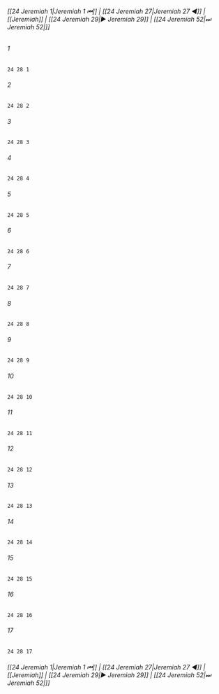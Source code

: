 
###### [[24 Jeremiah 1|Jeremiah 1 ⏮]] | [[24 Jeremiah 27|Jeremiah 27 ◀]] | [[Jeremiah]] | [[24 Jeremiah 29|▶ Jeremiah 29]] | [[24 Jeremiah 52|⏭ Jeremiah 52|]]

###### 1
``` verse
24 28 1 
```
###### 2
``` verse
24 28 2 
```
###### 3
``` verse
24 28 3 
```
###### 4
``` verse
24 28 4 
```
###### 5
``` verse
24 28 5 
```
###### 6
``` verse
24 28 6 
```
###### 7
``` verse
24 28 7 
```
###### 8
``` verse
24 28 8 
```
###### 9
``` verse
24 28 9 
```
###### 10
``` verse
24 28 10 
```
###### 11
``` verse
24 28 11 
```
###### 12
``` verse
24 28 12 
```
###### 13
``` verse
24 28 13 
```
###### 14
``` verse
24 28 14 
```
###### 15
``` verse
24 28 15 
```
###### 16
``` verse
24 28 16 
```
###### 17
``` verse
24 28 17 
```

###### [[24 Jeremiah 1|Jeremiah 1 ⏮]] | [[24 Jeremiah 27|Jeremiah 27 ◀]] | [[Jeremiah]] | [[24 Jeremiah 29|▶ Jeremiah 29]] | [[24 Jeremiah 52|⏭ Jeremiah 52|]]

